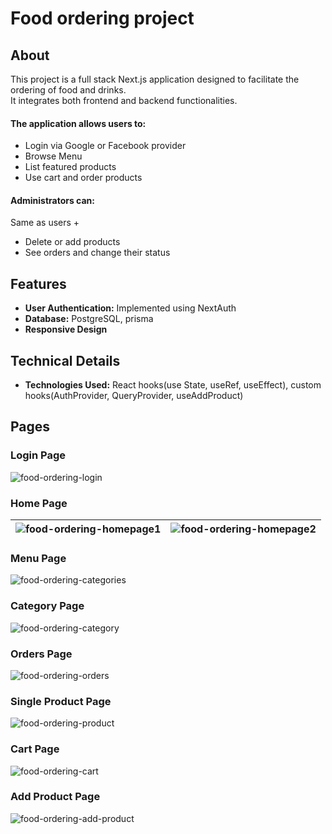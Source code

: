 # Food ordering project

## About
This project is a full stack Next.js application designed to facilitate the ordering of food and drinks.</br>
It integrates both frontend and backend functionalities.</br>
#### The application allows users to:
- Login via Google or Facebook provider
- Browse Menu
- List featured products
- Use cart and order products

#### Administrators can:
Same as users +
  - Delete or add products
  - See orders and change their status

## Features

- **User Authentication:** Implemented using NextAuth
- **Database:** PostgreSQL, prisma
- **Responsive Design**

## Technical Details
- **Technologies Used:** React hooks(use State, useRef, useEffect), custom hooks(AuthProvider, QueryProvider, useAddProduct)

## Pages

### Login Page

![food-ordering-login](https://github.com/user-attachments/assets/f0d0e865-a550-4ff8-be73-f5ccefacd9fc)


### Home Page

| ![food-ordering-homepage1](https://github.com/user-attachments/assets/62cc837a-cc39-461d-b5c4-53394fc5cfd7) | ![food-ordering-homepage2](https://github.com/user-attachments/assets/ba17fdb2-2148-40b1-a8c5-4c1dd90f4734) |
|:---:|:---:|

### Menu Page

![food-ordering-categories](https://github.com/user-attachments/assets/0e06c960-82e5-4eb3-99cf-d2349594e624)

### Category Page

![food-ordering-category](https://github.com/user-attachments/assets/bcfe15b9-6485-466f-bbe7-c6a892d2dff3)

### Orders Page

![food-ordering-orders](https://github.com/user-attachments/assets/e6618a7c-35a9-4d8e-9346-01486f31c803)

### Single Product Page

![food-ordering-product](https://github.com/user-attachments/assets/749d24ef-1491-47b4-8838-114bab20ebdb)

### Cart Page

![food-ordering-cart](https://github.com/user-attachments/assets/db814d20-f83a-4008-93e9-cfb590b09a3c)

### Add Product Page

![food-ordering-add-product](https://github.com/user-attachments/assets/fa83d515-3dec-4d4a-9c0d-b45f2a393127)

